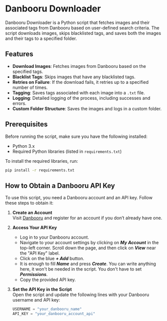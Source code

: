 # Danbooru Downloader

Danbooru Downloader is a Python script that fetches images and their associated tags from Danbooru based on user-defined search criteria. The script downloads images, skips blacklisted tags, and saves both the images and their tags to a specified folder.

## Features

- **Download Images**: Fetches images from Danbooru based on the specified tags.
- **Blacklist Tags**: Skips images that have any blacklisted tags.
- **Retries on Failure**: If the download fails, it retries up to a specified number of times.
- **Tagging**: Saves tags associated with each image into a `.txt` file.
- **Logging**: Detailed logging of the process, including successes and errors.
- **Custom Folder Structure**: Saves the images and logs in a custom folder.

## Prerequisites

Before running the script, make sure you have the following installed:

- Python 3.x
- Required Python libraries (listed in `requirements.txt`)

To install the required libraries, run:

```bash
pip install -r requirements.txt
```

## How to Obtain a Danbooru API Key

To use this script, you need a Danbooru account and an API key. Follow these steps to obtain it:

1. **Create an Account**  
   Visit [Danbooru](https://danbooru.donmai.us/) and register for an account if you don’t already have one.

2. **Access Your API Key**  
   - Log in to your Danbooru account.  
   - Navigate to your account settings by clicking on ***My Account*** in the top-left corner. Scroll down the page, and then click on ***View*** near the "API Key" label.
   - Click on the blue ***+ Add*** button.
   - It is enough to fill ***Name*** and press ***Create***. You can write anything here, it won't be needed in the script. You don't have to set ***Permissions***.
   - Copy the provided API key.  

3. **Set the API Key in the Script**  
   Open the script and update the following lines with your Danbooru username and API key:  
   ```python
   USERNAME = "your_danbooru_name"
   API_KEY = "your_danbooru_account_api"
